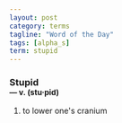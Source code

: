 ```yaml
---
layout: post
category: terms
tagline: "Word of the Day"
tags: [alpha_s]
term: stupid
---
```


<h3>Stupid<br/> <small>&mdash; v. (stu<span>&middot;</span>pid)</small></h3>
<p><ol><li>to lower one's cranium</li>
</ol></p>
